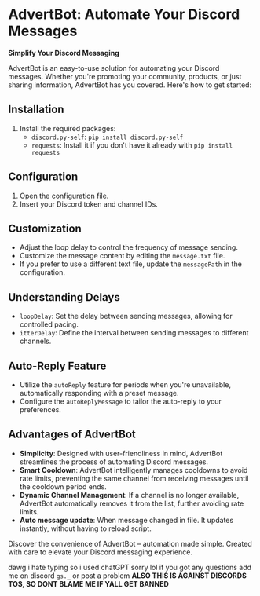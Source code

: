 
# AdvertBot: Automate Your Discord Messages

**Simplify Your Discord Messaging**

AdvertBot is an easy-to-use solution for automating your Discord messages. Whether you're promoting your community, products, or just sharing information, AdvertBot has you covered. Here's how to get started:

## Installation

1.  Install the required packages:
    -   `discord.py-self`: `pip install discord.py-self`
    -   `requests`: Install it if you don't have it already with `pip install requests`

## Configuration

1.  Open the configuration file.
2.  Insert your Discord token and channel IDs.

## Customization

-   Adjust the loop delay to control the frequency of message sending.
-   Customize the message content by editing the `message.txt` file.
-   If you prefer to use a different text file, update the `messagePath` in the configuration.

## Understanding Delays

-   `loopDelay`: Set the delay between sending messages, allowing for controlled pacing.
-   `itterDelay`: Define the interval between sending messages to different channels.

## Auto-Reply Feature

-   Utilize the `autoReply` feature for periods when you're unavailable, automatically responding with a preset message.
-   Configure the `autoReplyMessage` to tailor the auto-reply to your preferences.

## Advantages of AdvertBot

-   **Simplicity**: Designed with user-friendliness in mind, AdvertBot streamlines the process of automating Discord messages.
-   **Smart Cooldown**: AdvertBot intelligently manages cooldowns to avoid rate limits, preventing the same channel from receiving messages until the cooldown period ends.
-   **Dynamic Channel Management**: If a channel is no longer available, AdvertBot automatically removes it from the list, further avoiding rate limits.
-   **Auto message update**: When message changed in file. It updates instantly, without having to reload script.

Discover the convenience of AdvertBot – automation made simple. Created with care to elevate your Discord messaging experience.

dawg i hate typing so i used chatGPT sorry lol
if you got any questions add me on discord `gs._` or post a problem
**ALSO THIS IS AGAINST DISCORDS TOS, SO DONT BLAME ME IF YALL GET BANNED**
